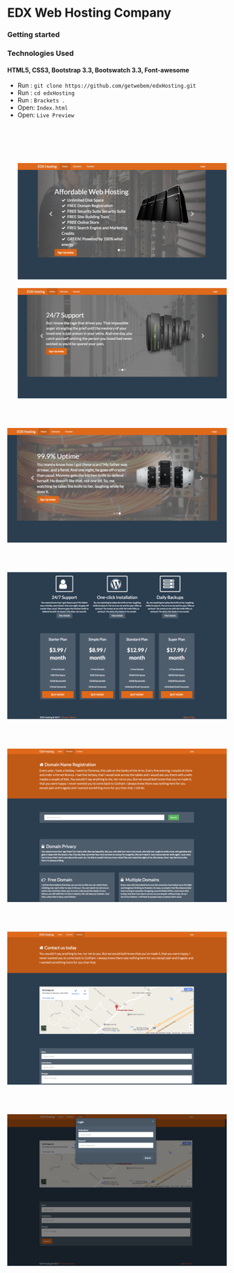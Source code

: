 # EDX Web Hosting Company
### **Getting started**
### Technologies Used
#### HTML5, CSS3, Bootstrap 3.3, Bootswatch 3.3, Font-awesome
 - Run :  `git clone https://github.com/getwebem/edxHosting.git`
 - Run :  `cd edxHosting`
 - Run :  `Brackets .`
 - Open:  `Index.html`
 - Open:  `Live Preview`  
<br/><br/>
<br/><br/>
<br/><br/>
![pic1](https://raw.githubusercontent.com/getwebem/README/master/edxHosting/Screen%20Shot%202017-04-29%20at%2015.14.48.png)
<br/><br/>
![pic1a](https://raw.githubusercontent.com/getwebem/README/master/edxHosting/Screen%20Shot%202017-04-29%20at%2015.03.42.png)
<br/><br/>

<br/><br/>
![pic1b](https://raw.githubusercontent.com/getwebem/README/master/edxHosting/Screen%20Shot%202017-04-29%20at%2015.03.46.png)
<br/><br/>


<br/><br/>
![pic2](https://raw.githubusercontent.com/getwebem/README/master/edxHosting/Screen%20Shot%202017-04-26%20at%2014.26.47.png)
<br/><br/>

<br/><br/>
![pic3](https://raw.githubusercontent.com/getwebem/README/master/edxHosting/Screen%20Shot%202017-04-26%20at%2014.28.08.png)
<br/><br/>

<br/><br/>
![pic4](https://raw.githubusercontent.com/getwebem/README/master/edxHosting/Screen%20Shot%202017-04-26%20at%2014.28.41.png)
<br/><br/>

<br/><br/>
![pic5](https://raw.githubusercontent.com/getwebem/README/master/edxHosting/Screen%20Shot%202017-04-26%20at%2014.28.57.png)
<br/><br/>
